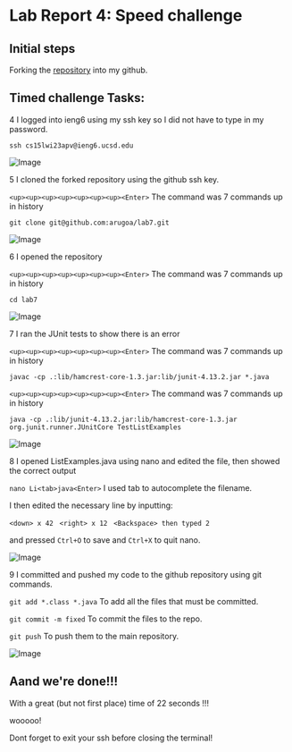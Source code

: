 # Lab Report 4: Speed challenge


## Initial steps


Forking the [repository](https://github.com/ucsd-cse15l-w23/lab7) into my github.


## Timed challenge Tasks: 


4 I logged into ieng6 using my ssh key so I did not have to type in my password. 

```ssh cs15lwi23apv@ieng6.ucsd.edu```

![Image](step1.png)


5 I cloned the forked repository using the github ssh key.

```<up><up><up><up><up><up><up><Enter>```
The command was 7 commands up in history

```git clone git@github.com:arugoa/lab7.git```

![Image](step2.png)


6 I opened the repository

```<up><up><up><up><up><up><up><Enter>```
The command was 7 commands up in history

```cd lab7```

![Image](step3.png)


7 I ran the JUnit tests to show there is an error

```<up><up><up><up><up><up><up><Enter>```
The command was 7 commands up in history

```javac -cp .:lib/hamcrest-core-1.3.jar:lib/junit-4.13.2.jar *.java```

```<up><up><up><up><up><up><up><Enter>```
The command was 7 commands up in history

```java -cp .:lib/junit-4.13.2.jar:lib/hamcrest-core-1.3.jar org.junit.runner.JUnitCore TestListExamples```

![Image](step4.png)


8 I opened ListExamples.java using nano and edited the file, then showed the correct output

```nano Li<tab>java<Enter>```
I used tab to autocomplete the filename.

I then edited the necessary line by inputting:

```<down> x 42 ```
```<right> x 12 ```
```<Backspace> then typed 2```

and pressed ```Ctrl+O``` to save and ```Ctrl+X``` to quit nano.

![Image](step5.png)


9 I committed and pushed my code to the github repository using git commands.

```git add *.class *.java```
To add all the files that must be committed.

```git commit -m fixed```
To commit the files to the repo.

```git push```
To push them to the main repository.


![Image](step6.png)


## Aand we're done!!!

With a great (but not first place) time of 22 seconds !!!

wooooo!


Dont forget to exit your ssh before closing the terminal!
